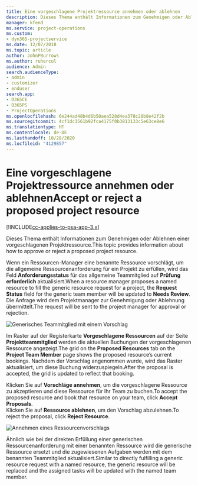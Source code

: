 ```yaml
---
title: Eine vorgeschlagene Projektressource annehmen oder ablehnen
description: Dieses Thema enthält Informationen zum Genehmigen oder Ablehnen einer vorgeschlagenen Projektressource.
manager: kfend
ms.service: project-operations
ms.custom:
- dyn365-projectservice
ms.date: 12/07/2018
ms.topic: article
author: JohnPBurrows
ms.author: ruhercul
audience: Admin
search.audienceType:
- admin
- customizer
- enduser
search.app:
- D365CE
- D365PS
- ProjectOperations
ms.openlocfilehash: 6e244ad48b4d6b50aea528d4ea378c28b8e42f2b
ms.sourcegitcommit: 4cf1dc1561b92fca4175f0b3813133c5e63ce8e6
ms.translationtype: HT
ms.contentlocale: de-DE
ms.lasthandoff: 10/28/2020
ms.locfileid: "4129857"
---
```

# <a name="accept-or-reject-a-proposed-project-resource"></a><span data-ttu-id="dd769-103">Eine vorgeschlagene Projektressource annehmen oder ablehnen</span><span class="sxs-lookup"><span data-stu-id="dd769-103">Accept or reject a proposed project resource</span></span>

[!INCLUDE[cc-applies-to-psa-app-3.x](../includes/cc-applies-to-psa-app-3x.md)]

<span data-ttu-id="dd769-104">Dieses Thema enthält Informationen zum Genehmigen oder Ablehnen einer vorgeschlagenen Projektressource.</span><span class="sxs-lookup"><span data-stu-id="dd769-104">This topic provides information about how to approve or reject a proposed project resource.</span></span>

<span data-ttu-id="dd769-105">Wenn ein Ressourcen-Manager eine benannte Ressource vorschlägt, um die allgemeine Ressourcenanforderung für ein Projekt zu erfüllen, wird das Feld **Anforderungsstatus** für das allgemeine Teammitglied auf **Prüfung erforderlich** aktualisiert.</span><span class="sxs-lookup"><span data-stu-id="dd769-105">When a resource manager proposes a named resource to fill the generic resource request for a project, the **Request Status** field for the generic team member will be updated to **Needs Review**.</span></span> <span data-ttu-id="dd769-106">Die Anfrage wird dem Projektmanager zur Genehmigung oder Ablehnung übermittelt.</span><span class="sxs-lookup"><span data-stu-id="dd769-106">The request will be sent to the project manager for approval or rejection.</span></span>

![Generisches Teammitglied mit einem Vorschlag](media/RM-how-to-19.png)

<span data-ttu-id="dd769-108">Im Raster auf der Registerkarte **Vorgeschlagene Ressourcen** auf der Seite **Projektteammitglied** werden die aktuellen Buchungen der vorgeschlagenen Ressource angezeigt.</span><span class="sxs-lookup"><span data-stu-id="dd769-108">The grid on the **Proposed Resources** tab on the **Project Team Member** page shows the proposed resource’s current bookings.</span></span> <span data-ttu-id="dd769-109">Nachdem der Vorschlag angenommen wurde, wird das Raster aktualisiert, um diese Buchung widerzuspiegeln.</span><span class="sxs-lookup"><span data-stu-id="dd769-109">After the proposal is accepted, the grid is updated to reflect that booking.</span></span> 

<span data-ttu-id="dd769-110">Klicken Sie auf **Vorschläge annehmen**, um die vorgeschlagene Ressource zu akzeptieren und diese Ressource für Ihr Team zu buchen.</span><span class="sxs-lookup"><span data-stu-id="dd769-110">To accept the proposed resource and book that resource on your team, click **Accept Proposals**.</span></span>  
<span data-ttu-id="dd769-111">Klicken Sie auf **Ressource ablehnen**, um den Vorschlag abzulehnen.</span><span class="sxs-lookup"><span data-stu-id="dd769-111">To reject the proposal, click **Reject Resource**.</span></span>

![Annehmen eines Ressourcenvorschlags](media/RM-how-to-20.png) 

<span data-ttu-id="dd769-113">Ähnlich wie bei der direkten Erfüllung einer generischen Ressourcenanforderung mit einer benannten Ressource wird die generische Ressource ersetzt und die zugewiesenen Aufgaben werden mit dem benannten Teammitglied aktualisiert.</span><span class="sxs-lookup"><span data-stu-id="dd769-113">Similar to directly fulfilling a generic resource request with a named resource, the generic resource will be replaced and the assigned tasks will be updated with the named team member.</span></span>
